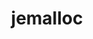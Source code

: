 ---
title: "jemalloc"
layout: cache
categories: [package, develop-2023-08-27]
meta: {"versions": ["5.3.0"], "compilers": ["gcc@=7.3.1"], "oss": ["amzn2"], "platforms": ["linux"], "targets": ["aarch64", "neoverse_n1", "x86_64_v3"], "stacks": ["aws-isc", "aws-isc-aarch64", "root"], "num_specs": 3, "num_specs_by_stack": {"root": 3, "aws-isc-aarch64": 2, "aws-isc": 1}}
spec_details: [{"hash": "7wujomwf3emeuzu7plfqbfmixbmoxa7f", "compiler": "gcc@=7.3.1", "versions": ["5.3.0"], "os": "amzn2", "platform": "linux", "target": "aarch64", "variants": ["build_system=autotools", "~debug", "~documentation", "+fill", "jemalloc_prefix=none", "libs=shared,static", "~prof", "~stats"], "stacks": ["root", "aws-isc-aarch64"], "size": "-", "tarball": "https://binaries.spack.io/releases/develop-2023-08-27/build_cache/linux-amzn2-aarch64/gcc-7.3.1/jemalloc-5.3.0/linux-amzn2-aarch64-gcc-7.3.1-jemalloc-5.3.0-7wujomwf3emeuzu7plfqbfmixbmoxa7f.spack"}, {"hash": "aapvunjglwvcionyzmmmny2jmiziq4ww", "compiler": "gcc@=7.3.1", "versions": ["5.3.0"], "os": "amzn2", "platform": "linux", "target": "neoverse_n1", "variants": ["build_system=autotools", "~debug", "~documentation", "+fill", "jemalloc_prefix=none", "libs=shared,static", "~prof", "~stats"], "stacks": ["root", "aws-isc-aarch64"], "size": "-", "tarball": "https://binaries.spack.io/releases/develop-2023-08-27/build_cache/linux-amzn2-neoverse_n1/gcc-7.3.1/jemalloc-5.3.0/linux-amzn2-neoverse_n1-gcc-7.3.1-jemalloc-5.3.0-aapvunjglwvcionyzmmmny2jmiziq4ww.spack"}, {"hash": "4r3hwmdzcmldnxdfdtchq3nd463f5slv", "compiler": "gcc@=7.3.1", "versions": ["5.3.0"], "os": "amzn2", "platform": "linux", "target": "x86_64_v3", "variants": ["build_system=autotools", "~debug", "~documentation", "+fill", "jemalloc_prefix=none", "libs=shared,static", "~prof", "~stats"], "stacks": ["root", "aws-isc"], "size": "-", "tarball": "https://binaries.spack.io/releases/develop-2023-08-27/build_cache/linux-amzn2-x86_64_v3/gcc-7.3.1/jemalloc-5.3.0/linux-amzn2-x86_64_v3-gcc-7.3.1-jemalloc-5.3.0-4r3hwmdzcmldnxdfdtchq3nd463f5slv.spack"}]
---